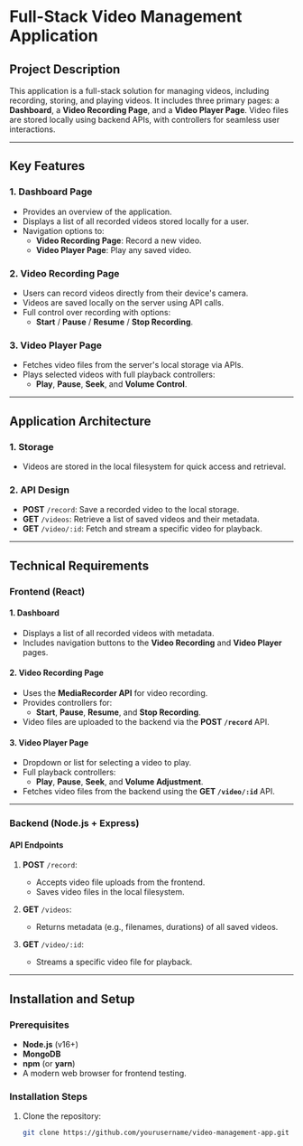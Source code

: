 # Full-Stack Video Management Application

## Project Description
This application is a full-stack solution for managing videos, including recording, storing, and playing videos. It includes three primary pages: a **Dashboard**, a **Video Recording Page**, and a **Video Player Page**. Video files are stored locally using backend APIs, with controllers for seamless user interactions.

---

## Key Features

### 1. Dashboard Page
- Provides an overview of the application.
- Displays a list of all recorded videos stored locally for a user.
- Navigation options to:
  - **Video Recording Page**: Record a new video.
  - **Video Player Page**: Play any saved video.

### 2. Video Recording Page
- Users can record videos directly from their device's camera.
- Videos are saved locally on the server using API calls.
- Full control over recording with options:
  - **Start** / **Pause** / **Resume** / **Stop Recording**.
  
### 3. Video Player Page
- Fetches video files from the server's local storage via APIs.
- Plays selected videos with full playback controllers:
  - **Play**, **Pause**, **Seek**, and **Volume Control**.

---

## Application Architecture

### 1. Storage
- Videos are stored in the local filesystem for quick access and retrieval.

### 2. API Design
- **POST** `/record`: Save a recorded video to the local storage.
- **GET** `/videos`: Retrieve a list of saved videos and their metadata.
- **GET** `/video/:id`: Fetch and stream a specific video for playback.

---

## Technical Requirements

### Frontend (React)
#### 1. Dashboard
- Displays a list of all recorded videos with metadata.
- Includes navigation buttons to the **Video Recording** and **Video Player** pages.

#### 2. Video Recording Page
- Uses the **MediaRecorder API** for video recording.
- Provides controllers for:
  - **Start**, **Pause**, **Resume**, and **Stop Recording**.
- Video files are uploaded to the backend via the **POST `/record`** API.

#### 3. Video Player Page
- Dropdown or list for selecting a video to play.
- Full playback controllers:
  - **Play**, **Pause**, **Seek**, and **Volume Adjustment**.
- Fetches video files from the backend using the **GET `/video/:id`** API.

---

### Backend (Node.js + Express)
#### API Endpoints
1. **POST** `/record`:
   - Accepts video file uploads from the frontend.
   - Saves video files in the local filesystem.
   
2. **GET** `/videos`:
   - Returns metadata (e.g., filenames, durations) of all saved videos.
   
3. **GET** `/video/:id`:
   - Streams a specific video file for playback.

---

## Installation and Setup

### Prerequisites
- **Node.js** (v16+)
- **MongoDB**
- **npm** (or **yarn**)
- A modern web browser for frontend testing.

### Installation Steps
1. Clone the repository:
   ```bash
   git clone https://github.com/yourusername/video-management-app.git
